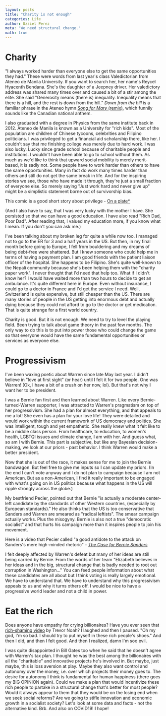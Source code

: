 ```yaml
---
layout: posts
title: "Charity is not enough"
categories: Life
author: Uzziel Perez
meta: "We need structural change."
math: true
---
```


# Charity
"I always worked harder than everyone else to get the same opportunities they had." These were words from last year's class Valedictorian from Ateneo de Manila University. If you want to search her, her name's Reycel Hyacenth Bendana. She's the daughter of a Jeepney driver. Her valedictory address was shared many times over and caused a bit of a stir among the elite. She said "Generosity means (there is) inequality. Inequality means that there is a hill, and the rest is down from the hill." *Down from the hill* is a familiar phrase in the Ateneo hymn [*Song for Mary* (remix)](https://www.youtube.com/watch?v=KhGmiZDH8Y0), which funnily sounds like the Canadian national anthem.

I also graduated with a degree in Physics from the same institute back in 2012. Ateneo de Manila is known as a University for "rich kids". Most of the population are children of Chinese tycoons, celebrities and Filipino politicians. I was privileged to get a financial aid scholarship there, like her. I couldn't say that me finishing college was merely due to hard work. I was also lucky. Lucky since grade school because of charitable people and institutions. I wouldn't have been able to go to school without them. As much as we'd like to think that upward social mobility is merely merit-based, it is sadly not. Some people have to work harder than others to have the same opportunities. Many in fact do work many times harder than others and still do not get the same break in life. And for the inspiring stories we see, those who have made it through, they're just a small fraction of everyone else. So merely saying "Just work hard and never give up" might be a simplistic statement borne out of survivorship bias.

This comic is a good short story about privilege - [On a plate*](https://www.boredpanda.com/privilege-explanation-comic-strip-on-a-plate-toby-morris/?utm_source=google&utm_medium=organic&utm_campaign=organic)

(And I also have to say, that I was very lucky with the mother I have. She persisted so that we can have a good education. I have also read "Rich Dad, Poor Dad". After reading that, I valued my education more, if you know what I mean. If you don't you can ask me.)
<!-- When I was 10, we had to move from Manila to the province. We lived with my grandmum in Alaminos, Laguna. My mom only had a few hundred pesos, or maybe a thousand pesos with her and she tried her luck in enrolling us in the best school nearby! It was just like Forrest Gump's mama trying to talk to the principal, except here in real life, the principal was really kind and she let us enroll without anything in exchange but a payment plan. And it went on until high school. Luckily, again, the next school year was free for the top 1 student of the class. I needed the "free tuition"! So I was competitive and uptight. Yeah, I didn't like my high school self. But I got through.  -->

I've been talking about my broken leg for quite a while now too. I managed not to go to the ER for 3 and a half years in the US. But then, in my final month before going to Europe, I fell from bouldering and my dreams of being debt-free were shattered. But I knew someone who could help me in terms of having a payment plan. I am good friends with the patient liaison officer of the hospital. She happens to be Filipino. She's quite well-known to the Nepali community because she's been helping them with the "charity paper work". I never thought that I'd need that help too. What if I didn't know her? I would have waited more than two hours to decide to get an ambulance. It's quite different here in Europe. Even without insurance, I could go to a doctor in France and I'd get the service I need. Well, Switzerland is quite expensive, but still cheaper than the US. There are many stories of people in the US getting into enormous debt and actually dying because they could not afford to go to the doctor or get medication. That is quite strange for a first world country. 

Charity is good. But it is not enough. We need to try to level the playing field. Been trying to talk about game theory in the past few months. The only way to do this is to put into power those who could change the game so that everyone would have the same fundamental opportunities or services as everyone else.

# Progressivism
I've been waxing poetic about Warren since late May last year. I didn't believe in "love at first sight" (or hear) until I felt it for two people. One was Warren! (Ok, I have a bit of a crush on her now, lol). But that's not why I want her to be president.

I was a Bernie fan first and then learned about Warren. Like every Bernie-turned-Warren supporter, I was attracted to Warren's pragmatism on top of her progressivism. She had a plan for almost everything, and that appeals to me a lot! She even has a plan for your love life! They were detailed and would work within the current framework of US democracy and politics. She was intelligent, tough and yet empathetic. She really knew what it felt like to be a middle class person. From healthcare, to education, to women's health, LGBTQI issues and climate change, I am with her. And guess what, so am I with Bernie. This part is subjective, but like any Bayesian decision-making, we look at our priors - past behavior. I think Warren would make a better president.

Now that she is out of the race, it makes sense for me to join the Bernie bandwagon. But feel free to give me inputs so I can update my priors. (In the end I can't vote anyway and I do not plan to campaign because I am not American. But as a non-American, I find it really important to be engaged with what's going on in US politics because what happens in the US will ripple strongly across the globe.)

My bestfriend Pecier, pointed out that Bernie "is actually a moderate center-left candidate by the standards of other Western countries, (especially by European standards)." He also thinks that the US is too conservative that Sanders and Warren are smeared as "radical leftists". The smear campaign actually works. Plus the misogyny.
Bernie is also not a true "democratic socialist" and that hurts his campaign more than it inspires people to join his movement.

Here is a video that Pecier called "a good antidote to the attack on Sanders's mere high-minded rhetoric" - [*The Case for Bernie Sanders*](https://www.youtube.com/watch?v=1PjNlBV-_s8)

I felt deeply affected by Warren's defeat but many of her ideas are still being carried by Bernie. From the words of her team "Elizabeth believes in her ideas and in the big, structural change that is badly needed to root out corruption in Washington..." You can feed people information about what these candidates are all about but I think voting is really largely emotional. We have to understand that. We have to understand why this progressivism appeals to us and why it turns others off. I would be nice to have a progressive world leader and not a child in power.

# Eat the rich
Does anyone have empathy for crying billionaires?
Have you ever seen that [rich-shaming video](https://youtu.be/N1sJjtQ0gG8?t=186) by Trevor Noah? I laughed and then I paused. "Oh my god, I'm so bad. I should try to put myself in these rich people's shoes." And then I did, and then I felt good. And then I realized, damn I'm soo evil.

I was quite disappointed in Bill Gates too when he said that he doesn't agree with Warren's tax plan. I thought he was the best among the billionaires with all the "charitable" and innovative projects he's involved in. But maybe, just maybe, this is loss aversion at play. Maybe they also want control and autonomy over the money, i.e. over which projects their money goes to. The desire for autonomy I think is fundamental for human happiness (there goes my BIG OPINION again). Could we make a plan that would incentivize these rich people to partake in a structural change that's better for most people? Would it always appear to them that they would be on the losing end when we seek social reforms? Are we going to stifle innovation and economic growth in a socialist society? Let's look at some data and facts - not the alternative kind. Brb. And also on COVID19! I hope!
